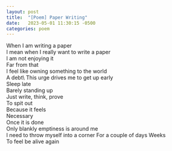 ```yaml
---
layout: post
title:  "[Poem] Paper Writing"
date:   2023-05-01 11:30:15 -0500
categories: poem
---
```


When I am writing a paper\
I mean when I really want to write a paper\
I am not enjoying it\
Far from that\
I feel like owning something to the world\
A debt\ 
This urge drives me to get up early\
Sleep late\
Barely standing up\
Just write, think, prove\
To spit out\
Because it feels\
Necessary\
Once it is done\
Only blankly emptiness is around me\
I need to throw myself into a corner
For a couple of days
Weeks\
To feel be alive again
